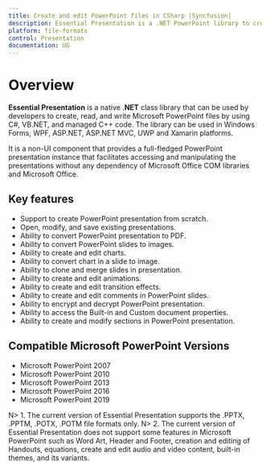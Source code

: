 ```yaml
---
title: Create and edit PowerPoint files in CSharp |Syncfusion|
description: Essential Presentation is a .NET PowerPoint library to create, read, edit, & convert PowerPoint files in WinForms, WPF, UWP, ASP.NET Core & Xamarin applications
platform: file-formats
control: Presentation
documentation: UG
---
```

# Overview

**Essential Presentation** is a native .**NET** class library that can be used by developers to create, read, and write Microsoft PowerPoint files by using C#, VB.NET, and managed C++ code. The library can be used in Windows Forms, WPF, ASP.NET, ASP.NET MVC, UWP and Xamarin platforms.

It is a non-UI component that provides a full-fledged PowerPoint presentation instance that facilitates accessing and manipulating the presentations without any dependency of Microsoft Office COM libraries and Microsoft Office.

## Key features

* Support to create PowerPoint presentation from scratch.
* Open, modify, and save existing presentations.
* Ability to convert PowerPoint presentation to PDF.
* Ability to convert PowerPoint slides to images.
* Ability to create and edit charts.
* Ability to convert chart in a slide to image.
* Ability to clone and merge slides in presentation.
* Ability to create and edit animations.
* Ability to create and edit transition effects.
* Ability to create and edit comments in PowerPoint slides.
* Ability to encrypt and decrypt PowerPoint presentation.
* Ability to access the Built-in and Custom document properties.
* Ability to create and modify sections in PowerPoint presentation.

## Compatible Microsoft PowerPoint Versions

* Microsoft PowerPoint 2007
* Microsoft PowerPoint 2010
* Microsoft PowerPoint 2013
* Microsoft PowerPoint 2016
* Microsoft PowerPoint 2019


N> 1. The current version of Essential Presentation supports the .PPTX, .PPTM, .POTX, .POTM file formats only.
N> 2. The current version of Essential Presentation does not support some features in Microsoft PowerPoint such as Word Art, Header and Footer, creation and editing of Handouts, equations, create and edit audio and video content, built-in themes, and its variants.

